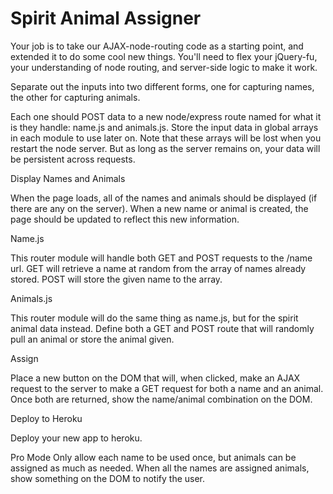 # Spirit Animal Assigner

Your job is to take our AJAX-node-routing code as a starting point, and extended it to do some cool new things. You'll need to flex your jQuery-fu, your understanding of node routing, and server-side logic to make it work.

Separate out the inputs into two different forms, one for capturing names, the other for capturing animals.

Each one should POST data to a new node/express route named for what it is they handle: name.js and animals.js. Store the input data in global arrays in each module to use later on. Note that these arrays will be lost when you restart the node server. But as long as the server remains on, your data will be persistent across requests.

Display Names and Animals

When the page loads, all of the names and animals should be displayed (if there are any on the server). When a new name or animal is created, the page should be updated to reflect this new information.

Name.js

This router module will handle both GET and POST requests to the /name url. GET will retrieve a name at random from the array of names already stored. POST will store the given name to the array.

Animals.js

This router module will do the same thing as name.js, but for the spirit animal data instead. Define both a GET and POST route that will randomly pull an animal or store the animal given.

Assign

Place a new button on the DOM that will, when clicked, make an AJAX request to the server to make a GET request for both a name and an animal. Once both are returned, show the name/animal combination on the DOM.

Deploy to Heroku

Deploy your new app to heroku.

Pro Mode
Only allow each name to be used once, but animals can be assigned as much as needed. When all the names are assigned animals, show something on the DOM to notify the user.
